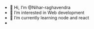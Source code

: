 - 👋 Hi, I’m @Nihar-raghavendra
- 👀 I’m interested in Web development 
- 🌱 I’m currently learning node and react
-



